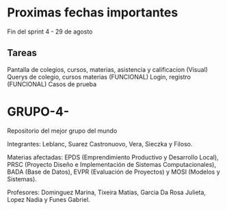 # Proximas fechas importantes 

   Fin del sprint 4 - 29 de agosto
  
## Tareas
   Pantalla de colegios, cursos, materias, asistencia y calificacion (Visual)
   Querys de colegio, cursos materias (FUNCIONAL)
   Login, registro (FUNCIONAL)
   Casos de prueba 

   
   
     


# GRUPO-4-
Repositorio del mejor grupo del mundo

Integrantes: Leblanc, Suarez Castronuovo, Vera, Sieczka y Filoso.

Materias afectadas: EPDS (Emprendimiento Productivo y Desarrollo Local), PRSC (Proyecto Diseño e Implementación de Sistemas Computacionales), BADA (Base de Datos), EVPR (Evaluación de Proyectos) y MOSI (Modelos y Sistemas).

Profesores: Dominguez Marina, Tixeira Matías, Garcia Da Rosa Julieta, Lopez Nadia y Funes Gabriel.
